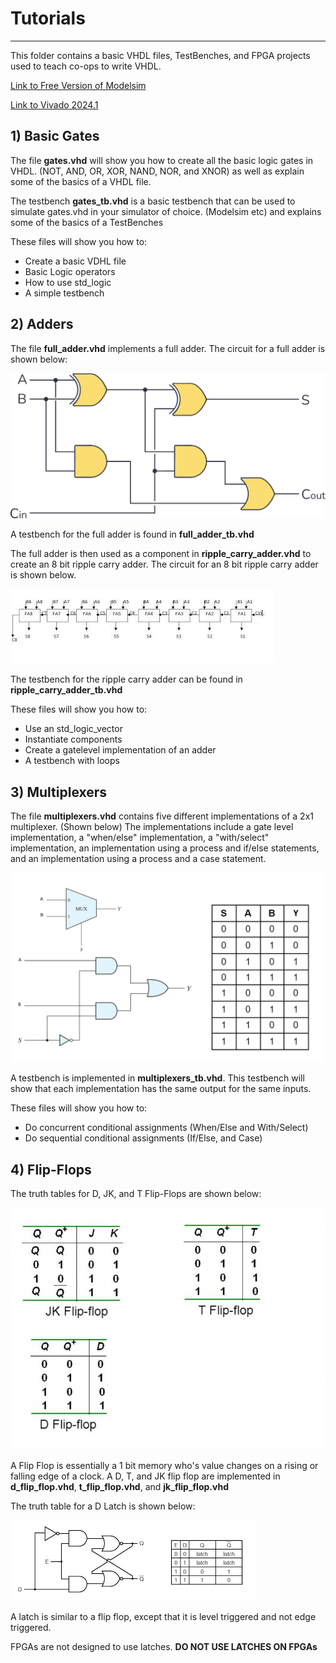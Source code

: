# Tutorials
---

This folder contains a basic VHDL files, TestBenches, and FPGA projects used to teach co-ops to write VHDL.

[Link to Free Version of Modelsim](https://www.intel.com/content/www/us/en/software-kit/750368/modelsim-intel-fpgas-standard-edition-software-version-18-1.html)

[Link to Vivado 2024.1](https://www.xilinx.com/support/download/index.html/content/xilinx/en/downloadNav/vivado-design-tools/2024-1.html)

## 1) Basic Gates

The file **gates.vhd** will show you how to create all the basic logic gates in VHDL. (NOT, AND, OR, XOR, NAND, NOR, and XNOR) as well as explain some of the basics of a VHDL file.

The testbench **gates_tb.vhd** is a basic testbench that can be used to simulate gates.vhd in your simulator of choice. (Modelsim etc) and explains some of the basics of a TestBenches

These files will show you how to:   
- Create a basic VDHL file
- Basic Logic operators
- How to use std_logic
- A simple testbench

## 2) Adders

The file **full_adder.vhd** implements a full adder. The circuit for a full adder is shown below:

![full_adder](./.images/full_adder.png)

A testbench for the full adder is found in **full_adder_tb.vhd**

The full adder is then used as a component in **ripple_carry_adder.vhd** to create an 8 bit ripple carry adder. The circuit for an 8 bit ripple carry adder is shown below.

![ripple_carry_adder](./.images/ripple_carry_adder_8_bit.jpg)

The testbench for the ripple carry adder can be found in **ripple_carry_adder_tb.vhd**

These files will show you how to:   
- Use an std_logic_vector
- Instantiate components
- Create a gatelevel implementation of an adder
- A testbench with loops

## 3) Multiplexers

The file **multiplexers.vhd** contains five different implementations of a 2x1 multiplexer. (Shown  below) The implementations include a gate level implementation, a "when/else" implementation, a "with/select" implementation, an implementation using a process and if/else statements, and an implementation using a process and a case statement.

![2x1 Multiplexers](./.images/mux.png)

A testbench is implemented in **multiplexers_tb.vhd**. This testbench will show that each implementation has the same output for the same inputs.

These files will show you how to:   
- Do concurrent conditional assignments (When/Else and With/Select)
- Do sequential conditional assignments (If/Else, and Case)

## 4) Flip-Flops

The truth tables for D, JK, and T Flip-Flops are shown below:

![Flip_flops](./.images/flip_flops.png)

A Flip Flop is essentially a 1 bit memory who's value changes on a rising or falling edge of a clock. A D, T, and JK flip flop are implemented in **d_flip_flop.vhd**, **t_flip_flop.vhd**, and **jk_flip_flop.vhd**

The truth table for a D Latch is shown below:

![Flip_flops](./.images/d_latch.png)

A latch is similar to a flip flop, except that it is level triggered and not edge triggered.

FPGAs are not designed to use latches. **DO NOT USE LATCHES ON FPGAs**
